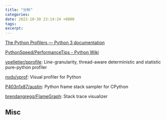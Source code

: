 ```yaml
---
title: "分析"
categories: 
date: 2022-10-30 23:14:24 +0800
tags: 
excerpt: 
---
```


[The Python Profilers — Python 3 documentation](https://docs.python.org/3/library/profile.html)

[PythonSpeed/PerformanceTips - Python Wiki](https://wiki.python.org/moin/PythonSpeed/PerformanceTips#Profiling_Code)

[vpelletier/pprofile](https://github.com/vpelletier/pprofile): Line-granularity, thread-aware deterministic and statistic pure-python profiler

[nvdv/vprof](https://github.com/nvdv/vprof): Visual profiler for Python

[P403n1x87/austin](https://github.com/p403n1x87/austin): Python frame stack sampler for CPython

[brendangregg/FlameGraph](https://github.com/brendangregg/FlameGraph): Stack trace visualizer


## Misc



